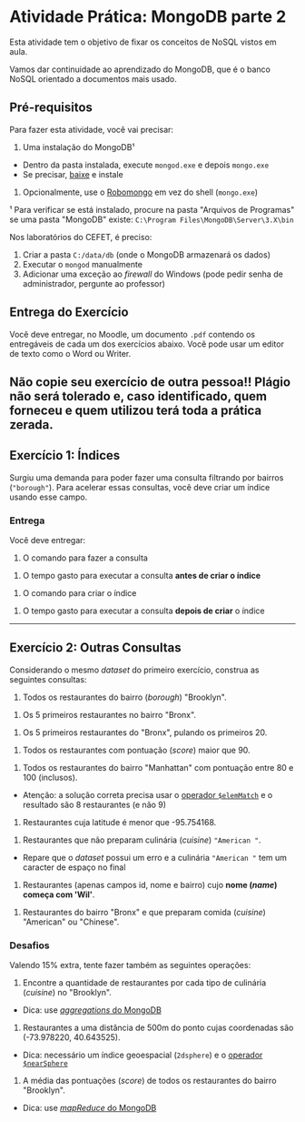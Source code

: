 <!--
  Resolução do exercício: http://www.w3resource.com/mongodb-exercises/
-->
# Atividade Prática: **MongoDB** parte 2

Esta atividade tem o objetivo de fixar os conceitos de NoSQL vistos em
aula.

Vamos dar continuidade ao aprendizado do MongoDB, que é o banco NoSQL
orientado a documentos mais usado.

## Pré-requisitos

Para fazer esta atividade, você vai precisar:

1. Uma instalação do MongoDB¹
  - Dentro da pasta instalada, execute `mongod.exe` e depois `mongo.exe`
  - Se precisar, [baixe](https://www.mongodb.org/downloads) e instale
1. Opcionalmente, use o [Robomongo](http://robomongo.org/) em vez do
  shell (`mongo.exe`)

¹ Para verificar se está instalado, procure na pasta "Arquivos de Programas"
se uma pasta "MongoDB" existe:
  `C:\Program Files\MongoDB\Server\3.X\bin`

Nos laboratórios do CEFET, é preciso:
1. Criar a pasta `C:/data/db` (onde o MongoDB armazenará os dados)
1. Executar o `mongod` manualmente
1. Adicionar uma exceção ao _firewall_ do Windows
  (pode pedir senha de administrador, pergunte ao
    professor)

## Entrega do Exercício

Você deve entregar, no Moodle, um documento `.pdf` contendo os entregáveis de
cada um dos exercícios abaixo. Você pode usar um editor de texto como o Word ou
Writer.

**Não copie seu exercício de outra pessoa!!** Plágio não será tolerado e, caso identificado, **quem forneceu e quem utilizou** terá toda a prática **zerada**.
---
## Exercício 1: Índices

Surgiu uma demanda para poder fazer uma consulta filtrando por
bairros (`"borough"`). Para acelerar essas consultas, você deve criar um
índice usando esse campo.

### Entrega

Você deve entregar:

1. O comando para fazer a consulta

  <!-- db.restaurants.find({ borough: 'Manhattan' }); -->
1. O tempo gasto para executar a consulta **antes de criar o índice**

  <!-- db.restaurants.find({ borough: 'Manhattan' }).explain(true); -->
1. O comando para criar o índice

  <!-- db.restaurants.createIndex({'borough':1}); -->
1. O tempo gasto para executar a consulta **depois de criar** o índice

  <!-- db.restaurants.find({ borough: 'Manhattan' }).explain(true); -->

---
## Exercício 2: **Outras Consultas**

Considerando o mesmo _dataset_ do primeiro exercício, construa as
seguintes consultas:

1. Todos os restaurantes do bairro (_borough_) "Brooklyn".

  <!-- db.restaurants.find({ borough: 'Brooklyn' }); -->
1. Os 5 primeiros restaurantes no bairro "Bronx".

  <!-- db.restaurants.find({ borough: 'Bronx' }).limit(5); -->
1. Os 5 primeiros restaurantes do "Bronx", pulando os primeiros 20.

  <!-- db.restaurants.find({ borough: 'Manhattan' }).skip(20).limit(5); -->
1. Todos os restaurantes com pontuação (_score_) maior que 90.

  <!-- db.restaurants.find({ 'grades.score': { $gt: 90 } }); -->
1. Todos os restaurantes do bairro "Manhattan" com pontuação entre 80 e
  100 (inclusos).
  - Atenção: a solução correta precisa usar o [operador `$elemMatch`][elemMatch]
    e o resultado são 8 restaurantes (e não 9)

  <!--
    // solução incorreta:
    // semântica: um restaurante deve conter ao menos uma nota >= 80
    // e outra <= 100
    db.restaurants.find({
      borough: 'Manhattan',
      'grades.score': {
        $and: [80, 100]
      }
    });
    // solução correta:
    // semântica: um restaurante deve coxnter, ao mesmo tempo, ao menos uma nota
    // que esteja >= 80 e <= 100
    db.restaurants.find({
      borough: 'Manhattan',
      grades : {
        $elemMatch: {
          score: {
            $gte: 80,
            $lte :100
          }
        }
      }
    });
  -->
1. Restaurantes cuja latitude é menor que -95.754168.

  <!-- db.restaurants.find({ 'address.coord.0': { $lt: -95.754168 } }); -->
1. Restaurantes que não preparam culinária (_cuisine_) `"American "`.
  - Repare que o _dataset_ possui um erro e a culinária `"American "` tem um
    caracter de espaço no final

    <!-- db.restaurants.find({ cuisine: {$ne: 'American '} }); -->
1. Restaurantes (apenas campos id, nome e bairro) cujo **nome (_name_)
  começa com 'Wil'**.

  <!-- db.restaurants.find({ name: /^Wil/i }, { name: 1, borough: 1}); -->
1. Restaurantes do bairro "Bronx" e que preparam comida (_cuisine_)
  "American" ou "Chinese".

  <!--
    db.restaurants.find({
      borough: 'Bronx',
      $or: [
        { cuisine: 'American '},
        { cuisine: 'Chinese' }
      ]
    });
  -->

### Desafios

Valendo 15% extra, tente fazer também as seguintes operações:

1. Encontre a quantidade de restaurantes por cada tipo de culinária
  (_cuisine_) no "Brooklyn".
  - Dica: use [_aggregations_ do MongoDB][aggregations]

  <!--
  db.restaurants.aggregate([
    {
        $group: {
            _id: '$borough',
            qtde: { $sum: 1 }
        }
    }
  ]);
  -->
1. Restaurantes a uma distância de 500m do ponto cujas coordenadas são
  (-73.978220, 40.643525).
  - Dica: necessário um índice geoespacial (`2dsphere`) e
    o [operador `$nearSphere`][near]

    <!--
    db.restaurants.ensureIndex({"address.coord": "2dsphere"});
    // usando $nearSphere
    db.restaurants.find({
      "address.coord": {
          $nearSphere: {
              $geometry: {
                  type: "Point",
                  coordinates: [ -73.9784606, 40.6434024 ]
              },
              $maxDistance: 550
          }
      }
    });
    // usando $near
    db.restaurants.find({
      "address.coord": {
        $near: [ -73.9667, 40.78 ],
        $maxDistance: 500
      }
    });
    -->
1. A média das pontuações (_score_) de todos os restaurantes do
  bairro "Brooklyn".
  - Dica: use [_mapReduce_ do MongoDB][mapreduce]

    <!--
    db.restaurants.mapReduce(
      // funcao "map"
      function map() {
          // emite pares para este restaurante: <bairro, array_com_todas_as_notas>
          var bairroDesteRestaurante = this.borough;
          var avaliacoes = this.grades;
          var todasNotasDesteRestaurante = avaliacoes.map(
              function(avaliacao) {
                  return avaliacao.score || 0;
              }
          );
          emit(bairroDesteRestaurante, todasNotasDesteRestaurante);
      },
      // funcao "reduce"
      function reduce(bairro, notas) {
          // "notas" eh um array de arrays
          // antes de usa-lo, vamos "achatar" de forma que fique um arrayzao
          notas = notas.reduce(function(a,b) {
              if (!Array.isArray(b)) b = [b];
              return a.concat(b);
          }, []);
          // soma todos os itens do array e divide pelo tamanho (pra tirar a media)
          return Array.sum(scores)/scores.length;
      },
      {
          query: {},
          // nome da "collection" onde os resultados serao colocados
          out: "media-de-notas"
      }
  );
  -->

[near]: https://docs.mongodb.com/manual/reference/operator/query/near/#op._S_nearM
[aggregations]: https://docs.mongodb.com/manual/aggregation/
[elemMatch]: https://docs.mongodb.com/manual/reference/operator/query/elemMatch/
[mapreduce]: https://docs.mongodb.com/manual/core/map-reduce/
